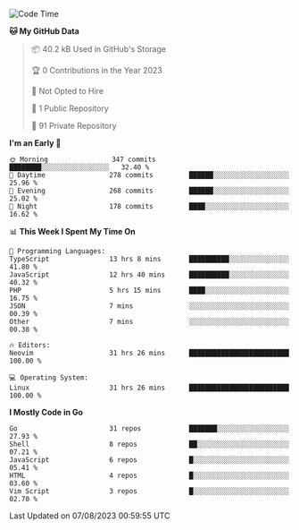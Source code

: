 
<!--START_SECTION:waka-->
![Code Time](http://img.shields.io/badge/Code%20Time-3%2C870%20hrs%2054%20mins-blue)

**🐱 My GitHub Data** 

> 📦 40.2 kB Used in GitHub's Storage 
 > 
> 🏆 0 Contributions in the Year 2023
 > 
> 🚫 Not Opted to Hire
 > 
> 📜 1 Public Repository 
 > 
> 🔑 91 Private Repository 
 > 
**I'm an Early 🐤** 

```text
🌞 Morning                347 commits         ████████░░░░░░░░░░░░░░░░░   32.40 % 
🌆 Daytime                278 commits         ██████░░░░░░░░░░░░░░░░░░░   25.96 % 
🌃 Evening                268 commits         ██████░░░░░░░░░░░░░░░░░░░   25.02 % 
🌙 Night                  178 commits         ████░░░░░░░░░░░░░░░░░░░░░   16.62 % 
```


📊 **This Week I Spent My Time On** 

```text
💬 Programming Languages: 
TypeScript               13 hrs 8 mins       ██████████░░░░░░░░░░░░░░░   41.80 % 
JavaScript               12 hrs 40 mins      ██████████░░░░░░░░░░░░░░░   40.32 % 
PHP                      5 hrs 15 mins       ████░░░░░░░░░░░░░░░░░░░░░   16.75 % 
JSON                     7 mins              ░░░░░░░░░░░░░░░░░░░░░░░░░   00.39 % 
Other                    7 mins              ░░░░░░░░░░░░░░░░░░░░░░░░░   00.38 % 

🔥 Editors: 
Neovim                   31 hrs 26 mins      █████████████████████████   100.00 % 

💻 Operating System: 
Linux                    31 hrs 26 mins      █████████████████████████   100.00 % 
```

**I Mostly Code in Go** 

```text
Go                       31 repos            ███████░░░░░░░░░░░░░░░░░░   27.93 % 
Shell                    8 repos             ██░░░░░░░░░░░░░░░░░░░░░░░   07.21 % 
JavaScript               6 repos             █░░░░░░░░░░░░░░░░░░░░░░░░   05.41 % 
HTML                     4 repos             █░░░░░░░░░░░░░░░░░░░░░░░░   03.60 % 
Vim Script               3 repos             █░░░░░░░░░░░░░░░░░░░░░░░░   02.70 % 
```




 Last Updated on 07/08/2023 00:59:55 UTC
<!--END_SECTION:waka-->
